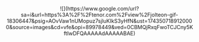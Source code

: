 <div align="center">
  ![](https://www.google.com/url?sa=i&url=https%3A%2F%2Ftenor.com%2Fview%2Fjolteon-gif-18306447&psig=AOvVaw1nUMopuz7sjluKIkS3yHfN&ust=1743507189120000&source=images&cd=vfe&opi=89978449&ved=0CBMQjRxqFwoTCJCny5KftIwDFQAAAAAdAAAAABAE)
</div>
